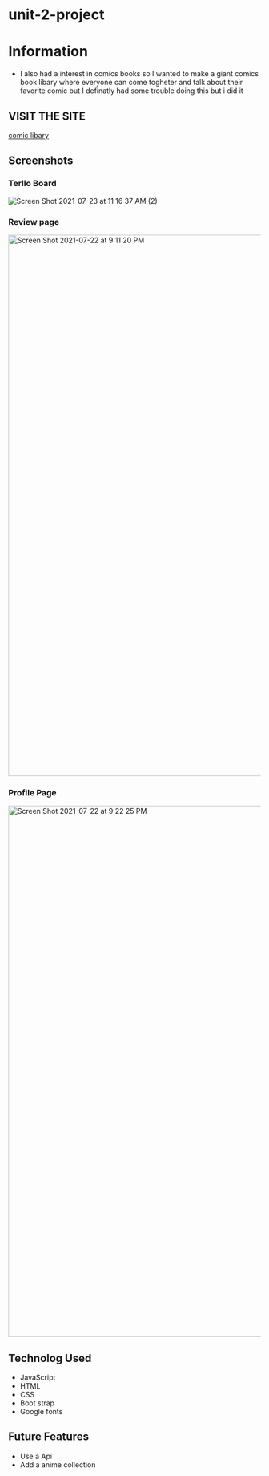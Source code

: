 # unit-2-project

# Information
* I also had a interest in comics books so I wanted to make a giant comics book libary  where everyone can come togheter and talk about their favorite comic but I definatly had some trouble doing this but i did it

## VISIT THE SITE
 [comic libary](https://comicslibary.herokuapp.com/)

## Screenshots

### Terllo Board
![Screen Shot 2021-07-23 at 11 16 37 AM (2)](https://user-images.githubusercontent.com/84632326/127603063-37f57139-f685-47c4-bd21-2a4dc6c14c79.png)
### Review page
<img width="1079" alt="Screen Shot 2021-07-22 at 9 11 20 PM" src="https://user-images.githubusercontent.com/84632326/127602477-63b8fd44-0f55-4aa5-bdd5-451857411907.png">

### Profile Page
<img width="1059" alt="Screen Shot 2021-07-22 at 9 22 25 PM" src="https://user-images.githubusercontent.com/84632326/127602681-b7bd2d6a-e7a4-4a55-a0ee-8b24bb32bdc7.png">

## Technolog Used
* JavaScript
* HTML
* CSS
* Boot strap
* Google fonts

## Future Features
* Use a Api
* Add a anime collection 





